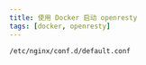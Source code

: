 ```yaml
---
title: 使用 Docker 启动 openresty
tags: [docker, openresty]
---
```


```bash
/etc/nginx/conf.d/default.conf
```
